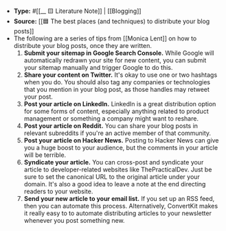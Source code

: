 - **Type:** #[[__ 🟨 Literature Note]] | [[Blogging]]
- **Source:** [[🟦 The best places (and techniques) to distribute your blog posts]]
- The following are a series of tips from [[Monica Lent]] on how to distribute your blog posts, once they are written.
    1. **Submit your sitemap in Google Search Console.** While Google will automatically redrawn your site for new content, you can submit your sitemap manually and trigger Google to do this.
    2. **Share your content on Twitter.** It's okay to use one or two hashtags when you do. You should also tag any companies or technologies that you mention in your blog post, as those handles may retweet your post.
    3. **Post your article on LinkedIn.** LinkedIn is a great distribution option for some forms of content, especially anything related to product management or something a company might want to reshare.
    4. **Post your article on Reddit.** You can share your blog posts in relevant subreddits if you're an active member of that community.
    5. **Post your article on Hacker News.** Posting to Hacker News can give you a huge boost to your audience, but the comments in your article will be terrible.
    6. **Syndicate your article.** You can cross-post and syndicate your article to developer-related websites like ThePracticalDev. Just be sure to set the canonical URL to the original article under your domain. It's also a good idea to leave a note at the end directing readers to your website.
    7. **Send your new article to your email list.** If you set up an RSS feed, then you can automate this process. Alternatively, ConvertKit makes it really easy to to automate distributing articles to your newsletter whenever you post something new. 
